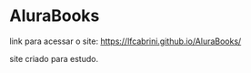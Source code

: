 # AluraBooks

link para acessar o site: https://lfcabrini.github.io/AluraBooks/

site criado para estudo.
